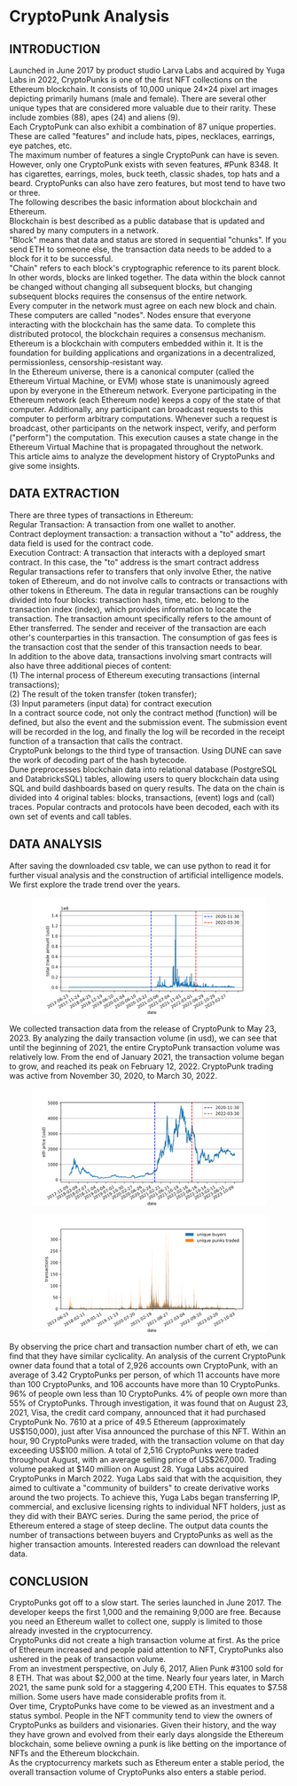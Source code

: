 # CryptoPunk Analysis
## INTRODUCTION
Launched in June 2017 by product studio Larva Labs and acquired by Yuga Labs in 2022, CryptoPunks is one of the first 
NFT collections on the Ethereum blockchain. It consists of 10,000 unique 24×24 pixel art images depicting primarily 
humans (male and female). There are several other unique types that are considered more valuable due to their 
rarity. These include zombies (88), apes (24) and aliens (9).  
Each CryptoPunk can also exhibit a combination of 87 unique properties. These are called "features" and include hats, 
pipes, necklaces, earrings, eye patches, etc.  
The maximum number of features a single CryptoPunk can have is seven. However, only one CryptoPunk exists with seven 
features, #Punk 8348. It has cigarettes, earrings, moles, buck teeth, classic shades, top hats and a beard. CryptoPunks 
can also have zero features, but most tend to have two or three.  
The following describes the basic information about blockchain and Ethereum.  
Blockchain is best described as a public database that is updated and shared by many computers in a network.  
"Block" means that data and status are stored in sequential "chunks". If you send ETH to someone else, the 
transaction data needs to be added to a block for it to be successful.  
"Chain" refers to each block's cryptographic reference to its parent block. In other words, blocks are linked together. 
The data within the block cannot be changed without changing all subsequent blocks, but changing subsequent blocks 
requires the consensus of the entire network.  
Every computer in the network must agree on each new block and chain. These computers are called "nodes". Nodes ensure 
that everyone interacting with the blockchain has the same data. To complete this distributed protocol, the blockchain 
requires a consensus mechanism.  
Ethereum is a blockchain with computers embedded within it. It is the foundation for building applications and 
organizations in a decentralized, permissionless, censorship-resistant way.  
In the Ethereum universe, there is a canonical computer (called the Ethereum Virtual Machine, or EVM) whose state is 
unanimously agreed upon by everyone in the Ethereum network. Everyone participating in the Ethereum network 
(each Ethereum node) keeps a copy of the state of that computer. Additionally, any participant can broadcast requests 
to this computer to perform arbitrary computations. Whenever such a request is broadcast, other participants on the 
network inspect, verify, and perform ("perform") the computation. This execution causes a state change in the Ethereum 
Virtual Machine that is propagated throughout the network.    
This article aims to analyze the development history of CryptoPunks and give some insights.

## DATA EXTRACTION
There are three types of transactions in Ethereum:  
Regular Transaction: A transaction from one wallet to another.  
Contract deployment transaction: a transaction without a "to" address, the data field is used for the contract code.  
Execution Contract: A transaction that interacts with a deployed smart contract. In this case, the "to" address is the 
smart contract address  
Regular transactions refer to transfers that only involve Ether, the native token of Ethereum, and do not involve calls 
to contracts or transactions with other tokens in Ethereum. The data in regular transactions can be roughly divided into 
four blocks: transaction hash, time, etc. belong to the transaction index (index), which provides information to locate 
the transaction. The transaction amount specifically refers to the amount of Ether transferred. The sender and receiver 
of the transaction are each other's counterparties in this transaction. The consumption of gas fees is the transaction 
cost that the sender of this transaction needs to bear.   
In addition to the above data, transactions involving smart contracts will also have three additional pieces of content:  
(1) The internal process of Ethereum executing transactions (internal transactions);  
(2) The result of the token transfer (token transfer);  
(3) Input parameters (input data) for contract execution  
In a contract source code, not only the contract method (function) will be defined, but also the event and 
the submission event. The submission event will be recorded in the log, and finally the log will be recorded 
in the receipt function of a transaction that calls the contract.  
CryptoPunk belongs to the third type of transaction. Using DUNE can save the work of decoding part of the hash bytecode.  
Dune preprocesses blockchain data into relational database (PostgreSQL and DatabricksSQL) tables, allowing users to 
query blockchain data using SQL and build dashboards based on query results. The data on the chain is divided into 4 
original tables: blocks, transactions, (event) logs and (call) traces. Popular contracts and protocols have been 
decoded, each with its own set of events and call tables.

## DATA ANALYSIS
After saving the downloaded csv table, we can use python to read it for further visual analysis and the construction of 
artificial intelligence models.  
We first explore the trade trend over the years. 
<figure>
    <img src="pics/date_usd.png">
</figure>
We collected transaction data from the release of CryptoPunk to May 23, 2023. By analyzing the daily transaction volume
(in usd), we can see that until the beginning of 2021, the entire CryptoPunk transaction volume was relatively low.   
From the end of January 2021, the transaction volume began to grow, and reached its peak on February 12, 2022. 
CryptoPunk trading was active from November 30, 2020, to March 30, 2022.  
<figure>
    <img src="pics/eth_usd.png">
</figure>
<figure>
    <img src="pics/buyers.png">
</figure>
By observing the price chart and transaction number chart of eth, we can find that they have similar cyclicality.  
An analysis of the current CryptoPunk owner data found that a total of 2,926 accounts own CryptoPunk, 
with an average of 3.42 CryptoPunks per person, of which 11 accounts have more than 100 CryptoPunks, 
and 106 accounts have more than 10 CryptoPunks. 96% of people own less than 10 CryptoPunks. 
4% of people own more than 55% of CryptoPunks.  
Through investigation, it was found that on August 23, 2021, Visa, the credit card company, 
announced that it had purchased CryptoPunk No. 7610 at a price of 49.5 Ethereum (approximately US$150,000), 
just after Visa announced the purchase of this NFT. Within an hour, 90 CryptoPunks were traded, with the transaction 
volume on that day exceeding US$100 million. A total of 2,516 CryptoPunks were traded throughout August, 
with an average selling price of US$267,000. Trading volume peaked at $140 million on August 28.  
Yuga Labs acquired CryptoPunks in March 2022. Yuga Labs said that with the acquisition, they aimed to cultivate a 
"community of builders" to create derivative works around the two projects. To achieve this, Yuga Labs began 
transferring IP, commercial, and exclusive licensing rights to individual NFT holders, just as they did with their 
BAYC series. During the same period, the price of Ethereum entered a stage of steep decline.  
The output data counts the number of transactions between buyers and CryptoPunks as well as the higher transaction 
amounts. Interested readers can download the relevant data.

## CONCLUSION
CryptoPunks got off to a slow start. The series launched in June 2017. The developer keeps the first 1,000 and the 
remaining 9,000 are free. Because you need an Ethereum wallet to collect one, supply is limited to those already 
invested in the cryptocurrency.  
CryptoPunks did not create a high transaction volume at first. As the price of Ethereum increased and people paid 
attention to NFT, CryptoPunks also ushered in the peak of transaction volume.  
From an investment perspective, on July 6, 2017, Alien Punk #3100 sold for 8 ETH. That was about $2,000 at the time. 
Nearly four years later, in March 2021, the same punk sold for a staggering 4,200 ETH. This equates to $7.58 million. 
Some users have made considerable profits from it.  
Over time, CryptoPunks have come to be viewed as an investment and a status symbol. 
People in the NFT community tend to view the owners of CryptoPunks as builders and visionaries. Given their history, 
and the way they have grown and evolved from their early days alongside the Ethereum blockchain, some believe owning 
a punk is like betting on the importance of NFTs and the Ethereum blockchain.  
As the cryptocurrency markets such as Ethereum enter a stable period, the overall transaction volume of CryptoPunks 
also enters a stable period.

